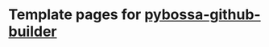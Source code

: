 # Template pages for [pybossa-github-builder](https://github.com/alexandermendes/pybossa-github-builder)